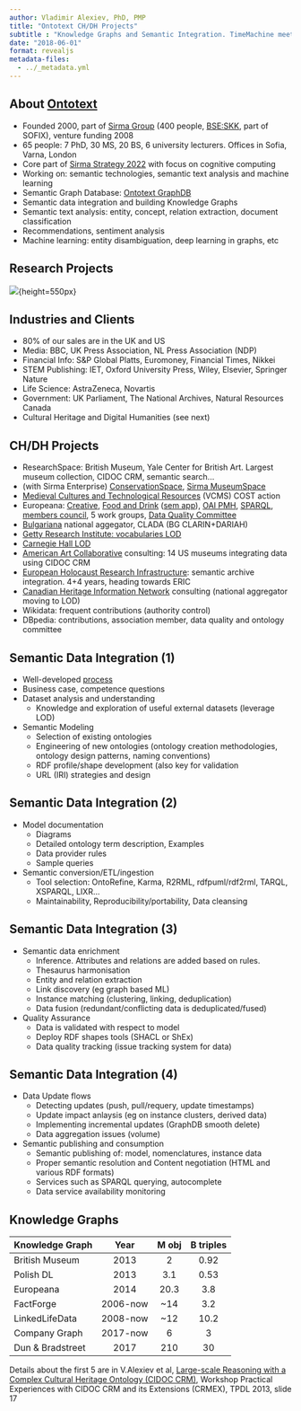 ```yaml
---
author: Vladimir Alexiev, PhD, PMP
title: "Ontotext CH/DH Projects"
subtitle : "Knowledge Graphs and Semantic Integration. TimeMachine meeting, Nuremberg"
date: "2018-06-01"
format: revealjs
metadata-files:
  - ../_metadata.yml
---
```


## About [Ontotext](http://ontotext.com)

- Founded 2000, part of [Sirma Group](https://sirma.com/) (400 people, [BSE:SKK](http://www.bse-sofia.bg/?page=QuotesInfo&type=S&code=SKK&compnum=350), part of SOFIX), venture funding 2008
- 65 people: 7 PhD, 30 MS, 20 BS, 6 university lecturers. Offices in Sofia, Varna, London
- Core part of [Sirma Strategy 2022](https://2022.sirma.com/en/) with focus on cognitive computing
- Working on: semantic technologies, semantic text analysis and machine learning
- Semantic Graph Database: [Ontotext GraphDB](http://graphdb.ontotext.com)
- Semantic data integration and building Knowledge Graphs
- Semantic text analysis: entity, concept, relation extraction, document classification
- Recommendations, sentiment analysis
- Machine learning: entity disambiguation, deep learning in graphs, etc

## Research Projects

![](https://github.com/VladimirAlexiev/VladimirAlexiev.github.io/raw/master/Ontotext-FP-projects-timeline.png){height=550px}

## Industries and Clients
- 80% of our sales are in the UK and US 
- Media: BBC, UK Press Association, NL Press Association (NDP)
- Financial Info: S&P Global Platts, Euromoney, Financial Times, Nikkei
- STEM Publishing: IET, Oxford University Press, Wiley, Elsevier, Springer Nature
- Life Science: AstraZeneca, Novartis
- Government: UK Parliament, The National Archives, Natural Resources Canada
- Cultural Heritage and Digital Humanities (see next)

## CH/DH Projects
- ResearchSpace: British Museum, Yale Center for British Art. Largest museum collection, CIDOC CRM, semantic search...
- (with Sirma Enterprise) [ConservationSpace](http://conspace.wixsite.com/conservationspace), [Sirma MuseumSpace](https://museumspace.com/)
- [Medieval Cultures and Technological Resources](http://www.cost.eu/COST_Actions/isch/IS1005) (VCMS) COST action
- Europeana: [Creative](https://pro.europeana.eu/project/europeana-creative-project), [Food and Drink](https://foodanddrinkeurope.eu/) ([sem app](http://efd.ontotext.com/app)), [OAI PMH](http://oai.europeana.eu/oaicat/index.shtml), [SPARQL](https://pro.europeana.eu/resources/apis/sparql), [members council](https://pro.europeana.eu/post/meet-the-members-council-vladimir-alexiev), 5 work groups, [Data Quality Committee](https://pro.europeana.eu/project/data-quality-committee)
- [Bulgariana](http://bulgariana.eu) national aggegator, CLADA (BG CLARIN+DARIAH)
- [Getty Research Institute: vocabularies LOD](http://vocab.getty.edu)
- [Carnegie Hall LOD](https://github.com/CarnegieHall/linked-data)
- [American Art Collaborative](http://americanartcollaborative.org/) consulting: 14 US museums integrating data using CIDOC CRM
- [European Holocaust Research Infrastructure](https://ehri-project.eu): semantic archive integration. 4+4 years, heading towards ERIC
- [Canadian Heritage Information Network](https://www.canada.ca/en/heritage-information-network.html) consulting (national aggregator moving to LOD)
- Wikidata: frequent contributions (authority control)
- DBpedia: contributions, association member, data quality and ontology committee

## Semantic Data Integration (1)
- Well-developed [process](https://docs.google.com/document/d/18LkRMBp8ipQmy16SJQk-M2L3xP7oA4ZyqtdepND3mN4/edit)
- Business case, competence questions
- Dataset analysis and understanding
  - Knowledge and exploration of useful external datasets (leverage LOD)
- Semantic Modeling
  - Selection of existing ontologies
  - Engineering of new ontologies (ontology creation methodologies, ontology design patterns, naming conventions)
  - RDF profile/shape development (also key for validation
  - URL (IRI) strategies and design

## Semantic Data Integration (2)
- Model documentation
  - Diagrams
  - Detailed ontology term description, Examples
  - Data provider rules
  - Sample queries
- Semantic conversion/ETL/ingestion
  - Tool selection: OntoRefine, Karma, R2RML, rdfpuml/rdf2rml, TARQL, XSPARQL, LIXR...
  - Maintainability, Reproducibility/portability, Data cleansing

## Semantic Data Integration (3)
- Semantic data enrichment
  - Inference. Attributes and relations are added based on rules. 
  - Thesaurus harmonisation
  - Entity and relation extraction
  - Link discovery (eg graph based ML)
  - Instance matching (clustering, linking, deduplication)
  - Data fusion (redundant/conflicting data is deduplicated/fused)
- Quality Assurance
  - Data is validated with respect to model
  - Deploy RDF shapes tools (SHACL or ShEx)
  - Data quality tracking (issue tracking system for data)

## Semantic Data Integration (4)
- Data Update flows
  - Detecting updates (push, pull/requery, update timestamps)
  - Update impact anlaysis (eg on instance clusters, derived data)
  - Implementing incremental updates (GraphDB smooth delete)
  - Data aggregation issues (volume)
- Semantic publishing and consumption
  - Semantic publishing of: model, nomenclatures, instance data
  - Proper semantic resolution and Content negotiation (HTML and various RDF formats)
  - Services such as SPARQL querying, autocomplete
  - Data service availability monitoring 

## Knowledge Graphs

| Knowledge Graph |   Year   | M obj | B triples |
|---------------- |:--------:|:-----:|:---------:|
| British Museum  |   2013   |   2   |    0.92   |
| Polish DL       |   2013   |  3.1  |    0.53   |
| Europeana       |   2014   |  20.3 |    3.8    |
| FactForge       | 2006-now |  ~14  |    3.2    |
| LinkedLifeData  | 2008-now |  ~12  |    10.2   |
| Company Graph   | 2017-now |   6   |    3      |
| Dun & Bradstreet|   2017   |  210  |    30     |

Details about the first 5 are in V.Alexiev et al, [Large-scale Reasoning with a Complex Cultural Heritage Ontology (CIDOC CRM)](http://vladimiralexiev.github.io/pubs/Alexiev2013-CRM-reasoning-slides.ppt), Workshop Practical Experiences with CIDOC CRM and its Extensions (CRMEX), TPDL 2013, slide 17
